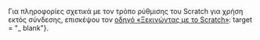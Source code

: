 Για πληροφορίες σχετικά με τον τρόπο ρύθμισης του Scratch για χρήση εκτός σύνδεσης, επισκέψου τον [οδηγό «Ξεκινώντας με το Scratch»](https://projects.raspberrypi.org/en/projects/getting-started-scratch/1): target = "_ blank"}.
